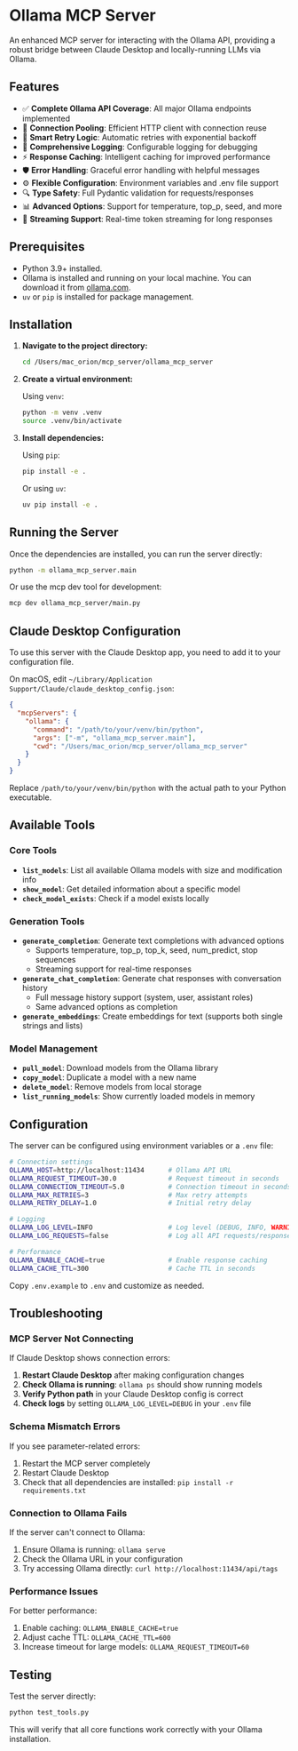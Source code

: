 # Ollama MCP Server

An enhanced MCP server for interacting with the Ollama API, providing a robust bridge between Claude Desktop and locally-running LLMs via Ollama.

## Features

- ✅ **Complete Ollama API Coverage**: All major Ollama endpoints implemented
- 🔄 **Connection Pooling**: Efficient HTTP client with connection reuse
- 🚦 **Smart Retry Logic**: Automatic retries with exponential backoff
- 📝 **Comprehensive Logging**: Configurable logging for debugging
- ⚡ **Response Caching**: Intelligent caching for improved performance
- 🛡️ **Error Handling**: Graceful error handling with helpful messages
- ⚙️ **Flexible Configuration**: Environment variables and .env file support
- 🔍 **Type Safety**: Full Pydantic validation for requests/responses
- 📊 **Advanced Options**: Support for temperature, top_p, seed, and more
- 🌊 **Streaming Support**: Real-time token streaming for long responses

## Prerequisites

- Python 3.9+ installed.
- Ollama is installed and running on your local machine. You can download it from [ollama.com](https://ollama.com/).
- `uv` or `pip` is installed for package management.

## Installation

1.  **Navigate to the project directory:**

    ```bash
    cd /Users/mac_orion/mcp_server/ollama_mcp_server
    ```

2.  **Create a virtual environment:**

    Using `venv`:
    ```bash
    python -m venv .venv
    source .venv/bin/activate
    ```

3.  **Install dependencies:**

    Using `pip`:
    ```bash
    pip install -e . 
    ```
    Or using `uv`:
    ```bash
    uv pip install -e .
    ```

## Running the Server

Once the dependencies are installed, you can run the server directly:

```bash
python -m ollama_mcp_server.main
```

Or use the mcp dev tool for development:

```bash
mcp dev ollama_mcp_server/main.py
```

## Claude Desktop Configuration

To use this server with the Claude Desktop app, you need to add it to your configuration file.

On macOS, edit `~/Library/Application Support/Claude/claude_desktop_config.json`:

```json
{
  "mcpServers": {
    "ollama": {
      "command": "/path/to/your/venv/bin/python",
      "args": ["-m", "ollama_mcp_server.main"],
      "cwd": "/Users/mac_orion/mcp_server/ollama_mcp_server"
    }
  }
}
```

Replace `/path/to/your/venv/bin/python` with the actual path to your Python executable.

## Available Tools

### Core Tools
- **`list_models`**: List all available Ollama models with size and modification info
- **`show_model`**: Get detailed information about a specific model
- **`check_model_exists`**: Check if a model exists locally

### Generation Tools
- **`generate_completion`**: Generate text completions with advanced options
  - Supports temperature, top_p, top_k, seed, num_predict, stop sequences
  - Streaming support for real-time responses
- **`generate_chat_completion`**: Generate chat responses with conversation history
  - Full message history support (system, user, assistant roles)
  - Same advanced options as completion
- **`generate_embeddings`**: Create embeddings for text (supports both single strings and lists)

### Model Management
- **`pull_model`**: Download models from the Ollama library
- **`copy_model`**: Duplicate a model with a new name
- **`delete_model`**: Remove models from local storage
- **`list_running_models`**: Show currently loaded models in memory

## Configuration

The server can be configured using environment variables or a `.env` file:

```bash
# Connection settings
OLLAMA_HOST=http://localhost:11434      # Ollama API URL
OLLAMA_REQUEST_TIMEOUT=30.0             # Request timeout in seconds
OLLAMA_CONNECTION_TIMEOUT=5.0           # Connection timeout in seconds
OLLAMA_MAX_RETRIES=3                    # Max retry attempts
OLLAMA_RETRY_DELAY=1.0                  # Initial retry delay

# Logging
OLLAMA_LOG_LEVEL=INFO                   # Log level (DEBUG, INFO, WARNING, ERROR)
OLLAMA_LOG_REQUESTS=false               # Log all API requests/responses

# Performance
OLLAMA_ENABLE_CACHE=true                # Enable response caching
OLLAMA_CACHE_TTL=300                    # Cache TTL in seconds
```

Copy `.env.example` to `.env` and customize as needed.

## Troubleshooting

### MCP Server Not Connecting
If Claude Desktop shows connection errors:

1. **Restart Claude Desktop** after making configuration changes
2. **Check Ollama is running**: `ollama ps` should show running models
3. **Verify Python path** in your Claude Desktop config is correct
4. **Check logs** by setting `OLLAMA_LOG_LEVEL=DEBUG` in your `.env` file

### Schema Mismatch Errors
If you see parameter-related errors:
1. Restart the MCP server completely
2. Restart Claude Desktop
3. Check that all dependencies are installed: `pip install -r requirements.txt`

### Connection to Ollama Fails
If the server can't connect to Ollama:
1. Ensure Ollama is running: `ollama serve`
2. Check the Ollama URL in your configuration
3. Try accessing Ollama directly: `curl http://localhost:11434/api/tags`

### Performance Issues
For better performance:
1. Enable caching: `OLLAMA_ENABLE_CACHE=true`
2. Adjust cache TTL: `OLLAMA_CACHE_TTL=600`
3. Increase timeout for large models: `OLLAMA_REQUEST_TIMEOUT=60`

## Testing

Test the server directly:
```bash
python test_tools.py
```

This will verify that all core functions work correctly with your Ollama installation.
